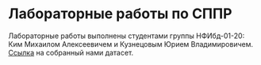 # Лабораторные работы по СППР
Лабораторные работы выполнены студентами группы НФИбд-01-20: Ким Михаилом Алексеевичем и Кузнецовым Юрием Владимировичем.  
[Ссылка](https://docs.google.com/spreadsheets/d/1wsGhzfdXU58f1etg0n1PJM7kOVC1OVrc4z2sd91iGho/edit?usp=sharing) на собранный нами датасет.
